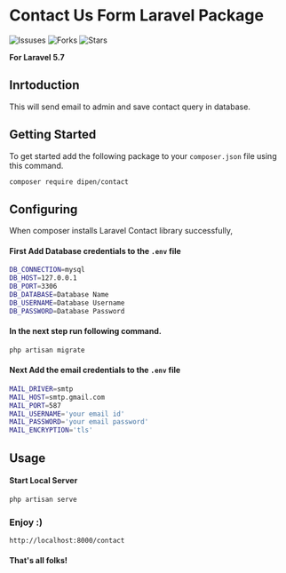 # Contact Us Form Laravel Package


![Issuses](https://img.shields.io/github/issues/RanpuraDipen/laravel-contact-package)
![Forks](https://img.shields.io/github/forks/RanpuraDipen/laravel-contact-package)
![Stars](	https://img.shields.io/github/stars/RanpuraDipen/laravel-contact-package)

**For Laravel 5.7**

## Inrtoduction
This will send email to admin and save contact query in database.

## Getting Started
To get started add the following package to your  `composer.json` file using this command.

```bash
composer require dipen/contact
```

## Configuring
When composer installs Laravel Contact library successfully,

#### First Add Database credentials to the `.env` file

```bash
DB_CONNECTION=mysql
DB_HOST=127.0.0.1
DB_PORT=3306
DB_DATABASE=Database Name
DB_USERNAME=Database Username 
DB_PASSWORD=Database Password
```
#### In the next step run following command.
```bash
php artisan migrate 
```

#### Next Add the email credentials to the `.env` file

```bash
MAIL_DRIVER=smtp 
MAIL_HOST=smtp.gmail.com
MAIL_PORT=587
MAIL_USERNAME='your email id'
MAIL_PASSWORD='your email password'
MAIL_ENCRYPTION='tls'
```

## Usage

#### Start Local Server 

```bash
php artisan serve
```
### Enjoy :)

```bash
http://localhost:8000/contact
```

#### That's all folks!



